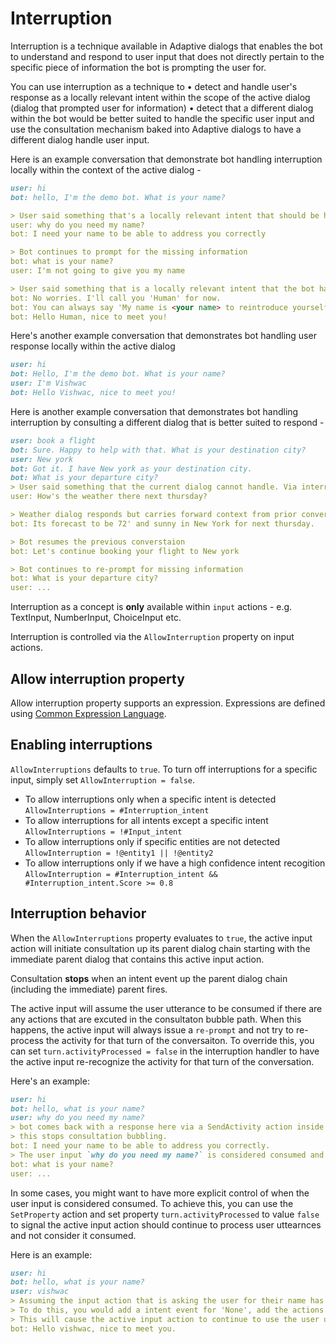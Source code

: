 # Interruption

Interruption is a technique available in Adaptive dialogs that enables the bot to understand and respond to user input that does not directly pertain to the specific piece of information the bot is prompting the user for. 

You can use interruption as a technique to
•	detect and handle user's response as a locally relevant intent within the scope of the active dialog (dialog that prompted user for information)
•	detect that a different dialog within the bot would be better suited to handle the specific user input and use the consultation mechanism baked into Adaptive dialogs to have a different dialog handle user input.

Here is an example conversation that demonstrate bot handling interruption locally within the context of the active dialog - 

<a name="local_interrupt"></a>
```markdown
user: hi
bot: hello, I'm the demo bot. What is your name? 

> User said something that's a locally relevant intent that should be handled within the context of the active dialog
user: why do you need my name?      
bot: I need your name to be able to address you correctly 

> Bot continues to prompt for the missing information
bot: what is your name? 
user: I'm not going to give you my name

> User said something that is a locally relevant intent that the bot handles locally. In this case, bot decides to set user name to 'Human' and move on and does not re-prompt
bot: No worries. I'll call you 'Human' for now. 
bot: You can always say 'My name is <your name> to reintroduce yourself to me'
bot: Hello Human, nice to meet you! 
```

Here's another example conversation that demonstrates bot handling user response locally within the active dialog

<a name="local_intent_handling"></a>

```markdown
user: hi
bot: Hello, I'm the demo bot. What is your name?
user: I'm Vishwac
bot: Hello Vishwac, nice to meet you!
```

Here is another example conversation that demonstrates bot handling interruption by consulting a different dialog that is better suited to respond - 

<a name="global_interrupt"></a>
```markdown
user: book a flight
bot: Sure. Happy to help with that. What is your destination city? 
user: New york
bot: Got it. I have New york as your destination city. 
bot: What is your departure city? 
> User said something that the current dialog cannot handle. Via interruption technique, bot can handle this using the 'weather' dialog that is better suited to respond.
user: How's the weather there next thursday? 

> Weather dialog responds but carries forward context from prior conversation
bot: Its forecast to be 72' and sunny in New York for next thursday.

> Bot resumes the previous converstaion
bot: Let's continue booking your flight to New york

> Bot continues to re-prompt for missing information
bot: What is your departure city? 
user: ...
```

Interruption as a concept is **only** available within `input` actions - e.g. TextInput, NumberInput, ChoiceInput etc. 

Interruption is controlled via the `AllowInterruption` property on input actions. 

## Allow interruption property

Allow interruption property supports an expression. Expressions are defined using [Common Expression Language][1]. 

## Enabling interruptions

`AllowInterruptions` defaults to `true`. To turn off interruptions for a specific input, simply set `AllowInterruption = false`.

- To allow interruptions only when a specific intent is detected `AllowInterruptions = #Interruption_intent`
- To allow interruptions for all intents except a specific intent `AllowInterruptions = !#Input_intent`
- To allow interruptions only if specific entities are not detected `AllowInterruption = !@entity1 || !@entity2`
- To allow interruptions only if we have a high confidence intent recogition `AllowInterruption = #Interruption_intent && #Interruption_intent.Score >= 0.8`


## Interruption behavior
When the `AllowInterruptions` property evaluates to `true`, the active input action will initiate consultation up its parent dialog chain starting with the immediate parent dialog that contains this active input action. 

Consultation **stops** when an intent event up the parent dialog chain (including the immediate) parent fires. 

The active input will assume the user utterance to be consumed if there are any actions that are excuted in the consultaton bubble path. When this happens, the active input will always issue a `re-prompt` and not try to re-process the activity for that turn of the conversaiton. To override this, you can set `turn.activityProcessed = false` in the interruption handler to have the active input re-recognize the activity for that turn of the conversation.

Here's an example: 

```markdown
user: hi
bot: hello, what is your name?
user: why do you need my name? 
> bot comes back with a response here via a SendActivity action inside a 'whyName' intent event handler in the parent dialog that contains this active input step. 
> this stops consultation bubbling. 
bot: I need your name to be able to address you correctly. 
> The user input `why do you need my name?` is considered consumed and the active input step issues a re-prompt
bot: what is your name? 
user: ...
```

In some cases, you might want to have more explicit control of when the user input is considered consumed. To achieve this, you can use the `SetProperty` action and set property `turn.activityProcessed` to value `false` to signal the active input action should continue to process user uttearnces and not consider it consumed. 

Here is an example: 
```markdown
user: hi
bot: hello, what is your name? 
user: vishwac
> Assuming the input action that is asking the user for their name has AllowInterruption = true, the parent dialog's recognizer might come back with a 'None' intent. In the intent event action for 'None' intent, you might want to perform some other actions (e.g. send a trace, log something, make a HTTP call etc) and subsequently have the input re-evaluate user utterance. 
> To do this, you would add a intent event for 'None', add the actions you would like to have your bot perform and use SetProperty action to set turn.activityProcessed = false. 
> This will cause the active input action to continue to use the user utterance 'vishwac' and process it using its own recognizer. 
bot: Hello vishwac, nice to meet you. 
```

[1]:../../common-expression-language/README.md